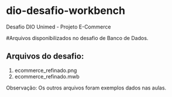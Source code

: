 # dio-desafio-workbench
Desafio DIO Unimed - Projeto E-Commerce

#Arquivos disponibilizados no desafio de Banco de Dados.
## Arquivos do desafio:
1. ecommerce_refinado.png
2. ecommerce_refinado.mwb

Observação: Os outros arquivos foram exemplos dados nas aulas.
